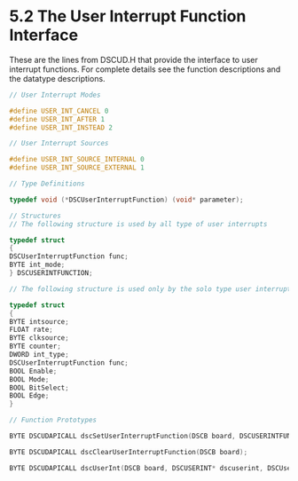 # 5.2 The User Interrupt Function Interface

These are the lines from DSCUD.H that provide the interface to user interrupt functions. For complete details see the function descriptions and the datatype descriptions.

```c
// User Interrupt Modes

#define USER_INT_CANCEL 0
#define USER_INT_AFTER 1
#define USER_INT_INSTEAD 2

// User Interrupt Sources

#define USER_INT_SOURCE_INTERNAL 0
#define USER_INT_SOURCE_EXTERNAL 1

// Type Definitions

typedef void (*DSCUserInterruptFunction) (void* parameter);

// Structures
// The following structure is used by all type of user interrupts

typedef struct
{
DSCUserInterruptFunction func;
BYTE int_mode;
} DSCUSERINTFUNCTION;

// The following structure is used only by the solo type user interrupts

typedef struct
{
BYTE intsource;
FLOAT rate;
BYTE clksource;
BYTE counter;
DWORD int_type;
DSCUserInterruptFunction func;
BOOL Enable;
BOOL Mode;
BOOL BitSelect;
BOOL Edge;
}

// Function Prototypes

BYTE DSCUDAPICALL dscSetUserInterruptFunction(DSCB board, DSCUSERINTFUNCTION * dscuserintfunction);

BYTE DSCUDAPICALL dscClearUserInterruptFunction(DSCB board);

BYTE DSCUDAPICALL dscUserInt(DSCB board, DSCUSERINT* dscuserint, DSCUserInterruptFunction func);
```

